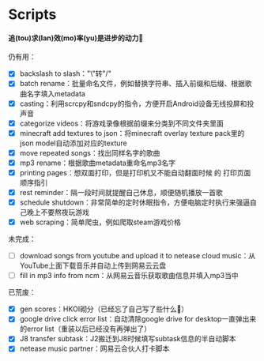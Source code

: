 # Scripts
#### 追(tou)求(lan)效(mo)率(yu)是进步的动力💩

仍有用：
- [x] backslash to slash："\\"转"/"
- [x] batch rename：批量命名文件，例如替换字符串、插入前缀和后缀、根据歌曲名字填入metadata
- [x] casting：利用scrcpy和sndcpy的指令，方便开启Android设备无线投屏和投声音
- [x] categorize videos：将游戏录像根据前缀来分类到不同文件夹里面
- [x] minecraft add textures to json：将minecraft overlay texture pack里的json model自动添加对应的texture
- [x] move repeated songs：找出同样名字的歌曲
- [x] mp3 rename：根据歌曲metadata重命名mp3名字
- [x] printing pages：想双面打印，但是打印机又不能自动翻面时候 的 打印页面顺序指引
- [x] rest reminder：隔一段时间就提醒自己休息，顺便随机播放一首歌
- [x] schedule shutdown：非常简单的定时休眠指令，方便电脑定时执行来强逼自己晚上不要熬夜玩游戏
- [x] web scraping：简单爬虫，例如爬取steam游戏价格

未完成：
- [ ] download songs from youtube and upload it to netease cloud music：从YouTube上面下载音乐并自动上传到网易云云盘
- [ ] fill in mp3 info from ncm：从网易云音乐获取歌曲信息并填入mp3当中

已荒废：
- [x] gen scores：HKOI砌分（已经忘了自己写了些什么💩）
- [x] google drive click error list：自动清除google drive for desktop一直弹出来的error list（重装以后已经没有再弹出了）
- [x] J8 transfer subtask：J2搬迁到J8时候填写subtask信息的半自动脚本
- [x] netease music partner：网易云合伙人打卡脚本
